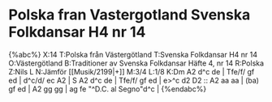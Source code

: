 # Polska fran Vastergotland Svenska Folkdansar H4 nr 14

{%abc%}
X:14
T:Polska från Västergötland
T:Svenska Folkdansar H4 nr 14
O:Västergötland
B:Traditioner av Svenska Folkdansar Häfte 4, nr 14
R:Polska
Z:Nils L
N:Jämför [[Musik/2199|+]]
M:3/4
L:1/8
K:Dm
A2 d^c de | Tfe/f/ gf ed | d^c/d/ ec A2 | S A2 d^c de | Tfe/f/ gf ed | e>^c d2 D2 :: 
A2 aa aa | (ba) gf ed | A2 gg gg | ag fe "^D.C. al Segno"d^c |
{%endabc%}
